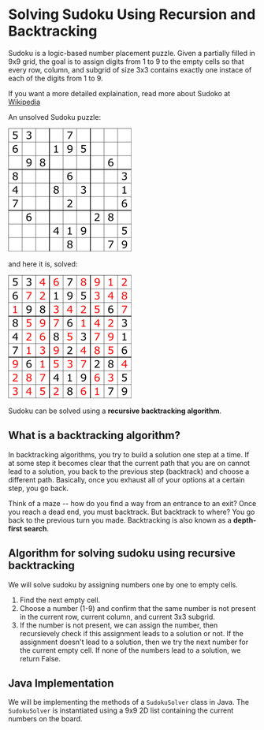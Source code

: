 # Solving Sudoku Using Recursion and Backtracking



Sudoku is a logic-based number placement puzzle.  Given a partially filled in 9x9 grid, the goal is to assign digits from 1 to 9 to the empty cells so that every row, column, and subgrid of size 3x3 contains exactly one instace of each of the digits from 1 to 9.

If you want a more detailed explaination, read more about Sudoko at [Wikipedia](https://en.wikipedia.org/wiki/Sudoku)

An unsolved Sudoku puzzle:

![](./images/sudoku.png)  

and here it is, solved:

![](./images/solved.png)


Sudoku can be solved using a **recursive backtracking algorithm**.

## What is a backtracking algorithm?

In backtracking algorithms, you try to build a solution one step at a time.  If at some step it becomes clear that the current path that you are on cannot lead to a solution, you back to the previous step (backtrack) and choose a different path.  Basically, once you exhaust all of your options at a certain step, you go back.

Think of a maze -- how do you find a way from an entrance to an exit?  Once you reach a dead end, you must backtrack.  But backtrack to where?  You go back to the previous turn you made.  Backtracking is also known as a **depth-first search**.

## Algorithm for solving sudoku using recursive backtracking
We will solve sudoku by assigning numbers one by one to empty cells.

1. Find the next empty cell.
2. Choose a number (1-9) and confirm that the same number is not present in the current row, current column, and current 3x3 subgrid.
3. If the number is not present, we can assign the number, then recursievely check if this assignment leads to a solution or not.  If the assignment doesn't lead to a solution, then we try the next number for the current empty cell.  If none of the numbers lead to a solution, we return False.

## Java Implementation

We will be implementing the methods of a `SudokuSolver` class in Java.  The `SudokuSolver` is instantiated using a 9x9 2D list containing the current numbers on the board. 
